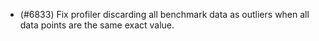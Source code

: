- (#6833) Fix profiler discarding all benchmark data as outliers when all data points are the same exact value.

